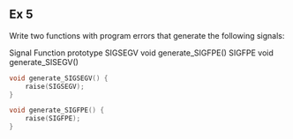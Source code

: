 ## Ex 5

Write two functions with program errors that generate the following signals:

Signal 	Function prototype
SIGSEGV 	void generate_SIGFPE()
SIGFPE 	void generate_SISEGV()

```c
void generate_SIGSEGV() {
    raise(SIGSEGV);
}

void generate_SIGFPE() {
    raise(SIGFPE);
}
```